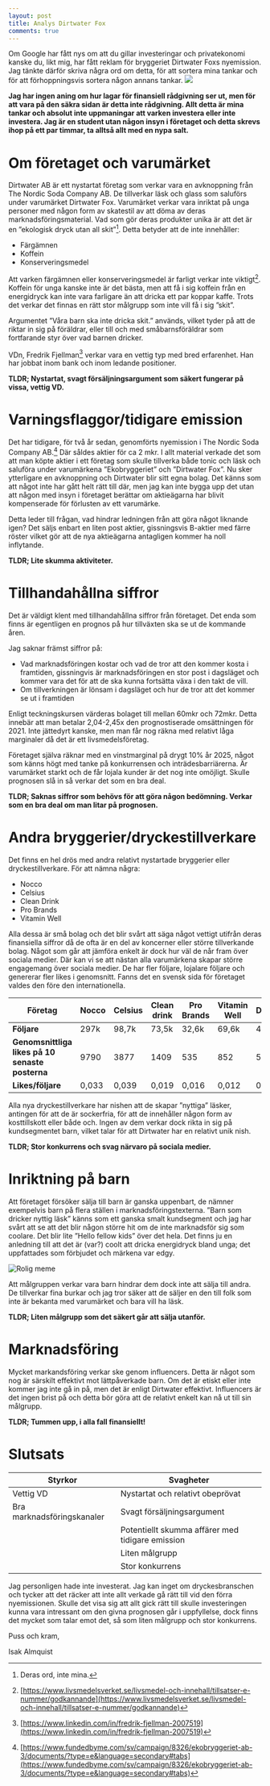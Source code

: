 ```yaml
---
layout: post
title: Analys Dirtwater Fox
comments: true
---
```


Om Google har fått nys om att du gillar investeringar och privatekonomi kanske du, likt mig, har fått reklam för bryggeriet Dirtwater Foxs nyemission.  Jag tänkte därför skriva några ord om detta, för att sortera mina tankar och för att förhoppningsvis sortera någon annans tankar. 
![](https://media.dirtwaterfoxbrewery.se/2018/11/logo.png)

**Jag har ingen aning om hur lagar för finansiell rådgivning ser ut, men för att vara på den säkra sidan är detta inte rådgivning. Allt detta är mina tankar och absolut inte uppmaningar att varken investera eller inte investera. Jag är en student utan någon insyn i företaget och detta skrevs ihop på ett par timmar, ta alltså allt med en nypa salt.**

# Om företaget och varumärket
Dirtwater AB är ett nystartat företag som verkar vara en avknoppning från The Nordic Soda Company AB. De tillverkar läsk och glass som saluförs under varumärket Dirtwater Fox. Varumärket verkar vara inriktat på unga personer med någon form av skatestil av att döma av deras marknadsföringsmaterial. Vad som gör deras produkter unika är att det är en ”ekologisk dryck utan all skit”[^1]. Detta betyder att de inte innehåller: 

* Färgämnen
* Koffein
* Konserveringsmedel

Att varken färgämnen eller konserveringsmedel är farligt verkar inte viktigt[^2]. Koffein för unga kanske inte är det bästa, men att få i sig koffein från en energidryck kan inte vara farligare än att dricka ett par koppar kaffe. Trots det verkar det finnas en rätt stor målgrupp som inte vill få i sig ”skit”. 

Argumentet ”Våra barn ska inte dricka skit.” används, vilket tyder på att de riktar in sig på föräldrar, eller till och med småbarnsföräldrar som fortfarande styr över vad barnen dricker. 

VDn, Fredrik Fjellman[^3] verkar vara en vettig typ med bred erfarenhet. Han har jobbat inom bank och inom ledande positioner. 

**TLDR; Nystartat, svagt försäljningsargument som säkert fungerar på vissa, vettig VD.**

# Varningsflaggor/tidigare emission

Det har tidigare, för två år sedan, genomförts nyemission i The Nordic Soda Company AB.[^4] Där såldes aktier för ca 2 mkr. I allt material verkade det som att man köpte aktier i ett företag som skulle tillverka både tonic och läsk och saluföra under varumärkena ”Ekobryggeriet” och ”Dirtwater Fox”. Nu sker ytterligare en avknoppning och Dirtwater blir sitt egna bolag. Det känns som att något inte har gått helt rätt till där, men jag kan inte bygga upp det utan att någon med insyn i företaget berättar om aktieägarna har blivit kompenserade för förlusten av ett varumärke. 

Detta leder till frågan, vad hindrar ledningen från att göra något liknande igen? Det säljs enbart en liten post aktier, gissningsvis B-aktier med färre röster vilket gör att de nya aktieägarna antagligen kommer ha noll inflytande. 

**TLDR; Lite skumma aktiviteter.**  

# Tillhandahållna siffror
Det är väldigt klent med tillhandahållna siffror från företaget. Det enda som finns är egentligen en prognos på hur tillväxten ska se ut de kommande åren.

Jag saknar främst siffror på:

 * Vad marknadsföringen kostar och vad de tror att den kommer kosta i framtiden, gissningvis är marknadsföringen en stor post i dagsläget och kommer vara det för att de ska kunna fortsätta växa i den takt de vill.
* Om tillverkningen är lönsam i dagsläget och hur de tror att det kommer se ut i framtiden

Enligt teckningskursen värderas bolaget till mellan 60mkr och 72mkr. Detta innebär att man betalar 2,04-2,45x den prognostiserade omsättningen för 2021. Inte jättedyrt kanske, men man får nog räkna med relativt låga marginaler då det är ett livsmedelsföretag.

Företaget själva räknar med en vinstmarginal på drygt 10% år 2025, något som känns högt med tanke på konkurrensen och inträdesbarriärerna. Är varumärket starkt och de får lojala kunder är det nog inte omöjligt. 
Skulle prognosen slå in så verkar det som en bra deal. 

**TLDR; Saknas siffror som behövs för att göra någon bedömning. Verkar som en bra deal om man litar på prognosen.**

# Andra bryggerier/dryckestillverkare
Det finns en hel drös med andra relativt nystartade bryggerier eller dryckestillverkare. För att nämna några:

* Nocco
* Celsius
* Clean Drink
* Pro Brands
* Vitamin Well

Alla dessa är små bolag och det blir svårt att säga något vettigt utifrån deras finansiella siffror då de ofta är en del av koncerner eller större tillverkande bolag. Något som går att jämföra enkelt är dock hur väl de når fram över sociala medier. Där kan vi se att nästan alla varumärkena skapar större engagemang över sociala medier. De har fler följare, lojalare följare och genererar fler likes i genomsnitt. Fanns det en svensk sida för företaget valdes den före den internationella.

| **Företag** | Nocco | Celsius | Clean drink | Pro Brands | Vitamin Well | Dirtwater |
|-------------|-------|---------|-------------|------------|--------------|-----------|
| **Följare** | 297k  | 98,7k   | 73,5k       | 32,6k      | 69,6k        | 40,2k     | 
|**Genomsnittliga likes på 10 senaste posterna** | 9790 | 3877 | 1409 | 535 | 852 | 576 |
|**Likes/följare** |  0,033 | 0,039 | 0,019 | 0,016 | 0,012 | 0,014 |

Alla nya dryckestillverkare har nishen att de skapar ”nyttiga” läsker, antingen för att de är sockerfria, för att de innehåller någon form av kosttillskott eller både och. Ingen av dem verkar dock rikta in sig på kundsegmentet barn, vilket talar för att Dirtwater har en relativt unik nish.

**TLDR; Stor konkurrens och svag närvaro på sociala medier.**

# Inriktning på barn
Att företaget försöker sälja till barn är ganska uppenbart, de nämner exempelvis barn på flera ställen i marknadsföringstexterna. ”Barn som dricker nyttig läsk” känns som ett ganska smalt kundsegment och jag har svårt att se att det blir någon större hit om de inte marknadsför sig som coolare. Det blir lite ”Hello fellow kids” över det hela. Det finns ju en anledning till att det är (var?) coolt att dricka energidryck bland unga; det uppfattades som förbjudet och märkena var edgy. 

![Rolig meme](https://cdn.vox-cdn.com/thumbor/kaZncwF8bwIdI9uSIleQxP07aOk=/0x0:1409x785/920x613/filters:focal(622x252:846x476):format(webp)/cdn.vox-cdn.com/uploads/chorus_image/image/55701647/Screen_Shot_2017_07_13_at_1.09.20_PM.0.png)

Att målgruppen verkar vara barn hindrar dem dock inte att sälja till andra. De tillverkar fina burkar och jag tror säker att de säljer en den till folk som inte är bekanta med varumärket och bara vill ha läsk.

**TLDR; Liten målgrupp som det säkert går att sälja utanför.**

# Marknadsföring
Mycket markandsföring verkar ske genom influencers. Detta är något som nog är särskilt effektivt mot lättpåverkade barn. Om det är etiskt eller inte kommer jag inte gå in på, men det är enligt Dirtwater effektivt. Influencers är det ingen brist på och detta bör göra att de relativt enkelt kan nå ut till sin målgrupp.

**TLDR; Tummen upp, i alla fall finansiellt!**

# Slutsats

| Styrkor                    | Svagheter                                        |
|----------------------------|--------------------------------------------------|
| Vettig VD                  | Nystartat och relativt obeprövat                 |
| Bra marknadsföringskanaler | Svagt försäljningsargument                       |
|                            | Potentiellt skumma affärer med tidigare emission |
|                            | Liten målgrupp                                   |
|                            | Stor konkurrens                                  |

Jag personligen hade inte investerat. Jag kan inget om dryckesbranschen och tycker att det räcker att inte allt verkade gå rätt till vid den förra nyemissionen. Skulle det visa sig att allt gick rätt till skulle investeringen kunna vara intressant om den givna prognosen går i uppfyllelse, dock finns det mycket som talar emot det, så som liten målgrupp och stor konkurrens. 

Puss och kram,

Isak Almquist

[^1]: Deras ord, inte mina.
[^2]: [https://www.livsmedelsverket.se/livsmedel-och-innehall/tillsatser-e-nummer/godkannande](https://www.livsmedelsverket.se/livsmedel-och-innehall/tillsatser-e-nummer/godkannande)
[^3]: [https://www.linkedin.com/in/fredrik-fjellman-2007519](https://www.linkedin.com/in/fredrik-fjellman-2007519)
[^4]: [https://www.fundedbyme.com/sv/campaign/8326/ekobryggeriet-ab-3/documents/?type=e&language=secondary#tabs](https://www.fundedbyme.com/sv/campaign/8326/ekobryggeriet-ab-3/documents/?type=e&language=secondary#tabs)
